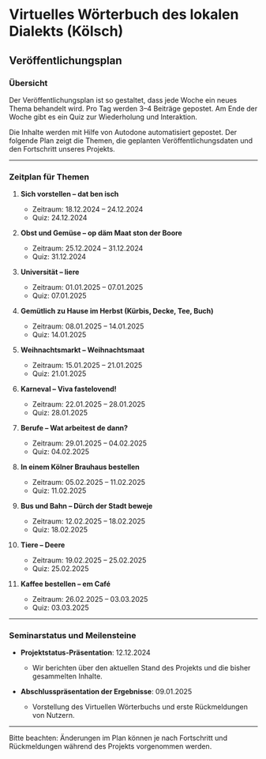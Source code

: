 # Virtuelles Wörterbuch des lokalen Dialekts (Kölsch)

## Veröffentlichungsplan

### Übersicht
Der Veröffentlichungsplan ist so gestaltet, dass jede Woche ein neues Thema behandelt wird. Pro Tag werden 3–4 Beiträge gepostet. Am Ende der Woche gibt es ein Quiz zur Wiederholung und Interaktion. 

Die Inhalte werden mit Hilfe von Autodone automatisiert gepostet. Der folgende Plan zeigt die Themen, die geplanten Veröffentlichungsdaten und den Fortschritt unseres Projekts.

---

### Zeitplan für Themen

1. **Sich vorstellen – dat ben isch**  
   - Zeitraum: 18.12.2024 – 24.12.2024  
   - Quiz: 24.12.2024  

2. **Obst und Gemüse – op däm Maat ston der Boore**  
   - Zeitraum: 25.12.2024 – 31.12.2024  
   - Quiz: 31.12.2024  

3. **Universität – liere**  
   - Zeitraum: 01.01.2025 – 07.01.2025  
   - Quiz: 07.01.2025  

4. **Gemütlich zu Hause im Herbst (Kürbis, Decke, Tee, Buch)**  
   - Zeitraum: 08.01.2025 – 14.01.2025  
   - Quiz: 14.01.2025  

5. **Weihnachtsmarkt – Weihnachtsmaat**  
   - Zeitraum: 15.01.2025 – 21.01.2025  
   - Quiz: 21.01.2025  

6. **Karneval – Viva fastelovend!**  
   - Zeitraum: 22.01.2025 – 28.01.2025  
   - Quiz: 28.01.2025  

7. **Berufe – Wat arbeitest de dann?**  
   - Zeitraum: 29.01.2025 – 04.02.2025  
   - Quiz: 04.02.2025  

8. **In einem Kölner Brauhaus bestellen**  
   - Zeitraum: 05.02.2025 – 11.02.2025  
   - Quiz: 11.02.2025  

9. **Bus und Bahn – Dürch der Stadt beweje**  
   - Zeitraum: 12.02.2025 – 18.02.2025  
   - Quiz: 18.02.2025  

10. **Tiere – Deere**  
    - Zeitraum: 19.02.2025 – 25.02.2025  
    - Quiz: 25.02.2025  

11. **Kaffee bestellen – em Café**  
    - Zeitraum: 26.02.2025 – 03.03.2025  
    - Quiz: 03.03.2025  

---

### Seminarstatus und Meilensteine

- **Projektstatus-Präsentation**: 12.12.2024  
  - Wir berichten über den aktuellen Stand des Projekts und die bisher gesammelten Inhalte.  

- **Abschlusspräsentation der Ergebnisse**: 09.01.2025  
  - Vorstellung des Virtuellen Wörterbuchs und erste Rückmeldungen von Nutzern.  

---

Bitte beachten: Änderungen im Plan können je nach Fortschritt und Rückmeldungen während des Projekts vorgenommen werden.
